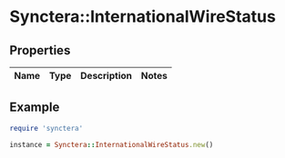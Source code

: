 # Synctera::InternationalWireStatus

## Properties

| Name | Type | Description | Notes |
| ---- | ---- | ----------- | ----- |

## Example

```ruby
require 'synctera'

instance = Synctera::InternationalWireStatus.new()
```

